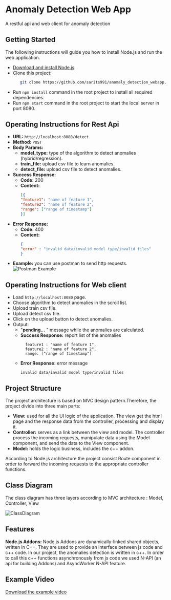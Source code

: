 # Anomaly Detection Web App

A restful api and web client for anomaly detection

## Getting Started
The following instructions will guide you how to install Node.js and run the web application.
* [Download and install Node.js](https://nodejs.org/en/download/)
* Clone this project:
    ```bash
       git clone https://github.com/sarits991/anomaly_detection_webapp.git
   ```
* Run `npm install` command in the root project to install all required dependencies.
* Run `npm start` command in the root project to start the local server in port 8080.

## Operating Instructions for Rest Api
* **URL:** `http://localhost:8080/detect`
* **Method:** `POST`
* **Body Params:**
  * **model_type:** type of the algorithm to detect anomalies (hybrid/regression).
  * **train_file:** upload csv file to learn anomalies.
  * **detect_file:** upload csv file to detect anomalies.
* **Success Response:**
  * **Code:** 200
  * **Content:**
    ```json
    [{
    "feature1": "name of feature 1",
    "feature2": "name of feature 2",
    "range": ["range of timestamp"]
    }]
    ```
* **Error Response:**
  * **Code:** 400
  * **Content:**
    ```json
    {
    "error" : "invalid data/invalid model type/invalid files"
    }
    ```
* **Example:** you can use postman to send http requests.
    ![Postman Example](https://github.com/sarits991/anomaly_detection_webapp/blob/develop/attached_files/postman_example.jpg)

## Operating Instructions for Web client
* Load `http://localhost:8080` page.
* Choose algorithm to detect anomalies in the scroll list.
* Upload train csv file.
* Upload detect csv file.
* Click on the upload button to detect anomalies.
* Output:
  * "**pending...** " message while the anomalies are calculated.
  * **Success Response:** report list of the anomalies
     ``` 
       feature1 : "name of feature 1",
       feature2 : "name of feature 2",
       range: ["range of timestamp"]
     ```
  * **Error Response:** error message
    ```
    invalid data/invalid model type/invalid files
    ```

## Project Structure
The project architecture is based on MVC design pattern.Therefore, the project divide into three main parts:
* **View:** used for all the UI logic of the application. The view get the html page and the response data from the controller, processing and display it.
* **Controller:** serves as a link between the view and model. The controller process the incoming requests,
  manipulate data using the Model component, and send the data to the View component.
* **Model:** holds the logic business, includes the c++ addon.

According to Node.js architecture the project consist Route component in order to forward the incoming requests to the appropriate controller functions.

## Class Diagram

The class diagram has three layers according to MVC architecture : Model, Controller, View

![ClassDiagram](https://github.com/sarits991/anomaly_detection_webapp/blob/develop/webapp_uml.png)

## Features

**Node.js Addons:** Node.js Addons are dynamically-linked shared objects, written in C++. 
 They are used to provide an interface between js code and c++ code.
 In our project, the anomalies detection is written in c++. 
 In order to call this c++ functions asynchronously from js code we used N-API (an api for building Addons) and AsyncWorker N-API feature.


## Example Video
[Download the example video](https://github.com/sarits991/anomaly_detection_webapp/blob/develop/attached_files/presentation.mp4)